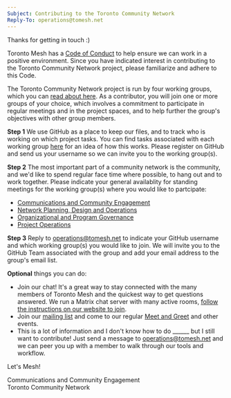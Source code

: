 ```yaml
---
Subject: Contributing to the Toronto Community Network
Reply-To: operations@tomesh.net
---
```


Thanks for getting in touch :)

Toronto Mesh has a [Code of Conduct](https://tomesh.net/code-of-conduct/) to help ensure we can work in a positive environment. Since you have indicated interest in contributing to the Toronto Community Network project, please familiarize and adhere to this Code.

The Toronto Community Network project is run by four working groups, which you can [read about here](https://github.com/tomeshnet/toronto-community-network/blob/master/README.md). As a contributor, you will join one or more groups of your choice, which involves a commitment to participate in regular meetings and in the project spaces, and to help further the group's objectives with other group members.

**Step 1** We use GitHub as a place to keep our files, and to track who is working on which project tasks. You can find tasks associated with each working group [here](https://github.com/tomeshnet/toronto-community-network/projects/1) for an idea of how this works. Please register on GitHub and send us your username so we can invite you to the working group(s).

**Step 2** The most important part of a community network is the community, and we'd like to spend regular face time where possible, to hang out and to work together. Please indicate your general availablity for standing meetings for the working group(s) where you would like to partcipate:

- [Communications and Community Engagement](https://www.when2meet.com/?9397727-snnPz)
- [Network Planning, Design and Operations](https://www.when2meet.com/?9397732-hLOdX)
- [Organizational and Program Governance](https://www.when2meet.com/?9397736-b9JNO)
- [Project Operations](https://www.when2meet.com/?9397742-spOMQ)

**Step 3** Reply to operations@tomesh.net to indicate your GitHub username and which working group(s) you would like to join. We will invite you to the GitHub Team associated with the group and add your email address to the group's email list.

**Optional** things you can do:

- Join our chat! It's a great way to stay connected with the many members of Toronto Mesh and the quickest way to get questions answered. We run a Matrix chat server with many active rooms, [follow the instructions on our website to join](https://tomesh.net/get-involved/).
- Join our [mailing list](https://lists.hypha.coop/cgi-bin/mailman/listinfo/tomeshnet) and come to our regular [Meet and Greet](https://tomesh.net/events/) and other events.
- This is a lot of information and I don't know how to do ______ but I still want to contribute! Just send a message to operations@tomesh.net and we can peer you up with a member to walk through our tools and workflow.

Let's Mesh!

Communications and Community Engagement  
Toronto Community Network
